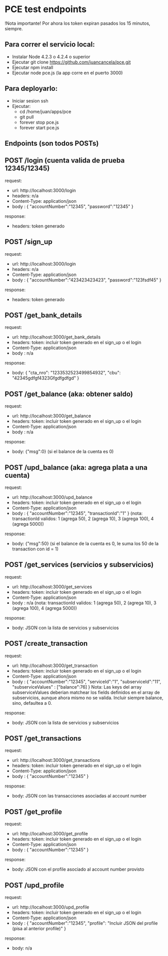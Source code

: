 # PCE test endpoints

!Nota importante! Por ahora los token expiran pasados los 15 minutos, siempre.

## Para correr el servicio local:

 - Instalar Node 4.2.3 o 4.2.4 o superior
 - Ejecutar git clone https://github.com/juancancela/pce.git
 - Ejecutar npm install
 - Ejecutar node pce.js  (la app corre en el puerto 3000)


## Para deployarlo:

  - Iniciar sesion ssh
  - Ejecutar:
    * cd /home/juan/apps/pce
    * git pull
    * forever stop pce.js
    * forever start pce.js

## Endpoints (son todos POSTs)
 
## POST /login  (cuenta valida de prueba 12345/12345)

  request:
  *   url: http://localhost:3000/login
  *   headers: n/a
  *   Content-Type: application/json
  *   body : {
      "accountNumber":"12345",
      "password":"12345"
    }

  response:
  * headers: token generado


## POST /sign_up
  
  request:
  *   url: http://localhost:3000/login
  *   headers: n/a
  *   Content-Type: application/json
  *   body : {
      "accountNumber":"423423423423",
      "password":"123fsdf45"
    }

  response:
  *   headers: token generado



## POST /get_bank_details

request:
* url: http://localhost:3000/get_bank_details
* headers: token: incluir token generado en el sign_up o el login
* Content-Type: application/json
* body : n/a

response:
* body: {
    "cta_nro": "1233532523499854932",
    "cbu": "42345gdfgf4323Gfgdfgdfgd"
  }


## POST /get_balance (aka: obtener saldo)

  request:
  *  url: http://localhost:3000/get_balance
  *  headers: token: incluir token generado en el sign_up o el login
  *  Content-Type: application/json
  *  body : n/a

  response:
  *  body: {"msg":0} (si el balance de la cuenta es 0)



## POST /upd_balance (aka: agrega plata a una cuenta)
  
  request:
  *  url: http://localhost:3000/upd_balance
  *  headers: token: incluir token generado en el sign_up o el login
  *  Content-Type: application/json
  *  body : {
     "accountNumber":"12345",
     "transactionId":"1"
   }
     (nota: transactionId validos: 1 (agrega 50), 2 (agrega 10), 3 (agrega 100), 4 (agrega 5000))

  response:
  *  body: {"msg":50} (si el balance de la cuenta es 0, le suma los 50 de la transaction con id = 1)


## POST /get_services (servicios y subservicios)

  request:
  *  url: http://localhost:3000/get_services
  *  headers: token: incluir token generado en el sign_up o el login
  *  Content-Type: application/json
  *  body : n/a
     (nota: transactionId validos: 1 (agrega 50), 2 (agrega 10), 3 (agrega 100), 4 (agrega 5000))

  response:
  *  body: JSON con la lista de servicios y subservicios


## POST /create_transaction

  request:
  *  url: http://localhost:3000/get_transaction
  *  headers: token: incluir token generado en el sign_up o el login
  *  Content-Type: application/json
  *  body : {
       "accountNumber":"12345",
       "serviceId":"1",
       "subserviceId":"11",
       "subserviceValues" : ["balance":76]
     }
     Nota: Las keys del array subserviceValues deberian matchear los fields definidos en el array de subservicios, aunque ahora mismo no se valida. Incluir siempre balance, sino, defaultea a 0.

  response:
  *  body: JSON con la lista de servicios y subservicios
  
 
## POST /get_transactions

  request:
  *  url: http://localhost:3000/get_transactions
  *  headers: token: incluir token generado en el sign_up o el login
  *  Content-Type: application/json
  *  body : {
       "accountNumber":"12345"
     }

  response:
  *  body: JSON con las transacciones asociadas al account number
  

## POST /get_profile

  request:
  *  url: http://localhost:3000/get_profile
  *  headers: token: incluir token generado en el sign_up o el login
  *  Content-Type: application/json
  *  body : {
       "accountNumber":"12345"
     }

  response:
  *  body: JSON con el profile asociado al account number provisto
    
  
## POST /upd_profile

  request:
  *  url: http://localhost:3000/upd_profile
  *  headers: token: incluir token generado en el sign_up o el login
  *  Content-Type: application/json
  *  body : {
       "accountNumber":"12345",
       "profile": "Incluir JSON del profile (pisa al anterior profile)"
     }

  response:
  *  body: n/a
    
